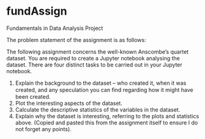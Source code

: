 # fundAssign
Fundamentals in Data Analysis Project

The problem statement of the assignment is as follows:

The following assignment concerns the well-known Anscombe’s quartet dataset. You are required to create a Jupyter notebook analysing the dataset. 
There are four distinct tasks to be carried out in your Jupyter notebook. 
1. Explain the background to the dataset – who created it, when it was created, and any speculation you can ﬁnd regarding how it might have been created. 
2. Plot the interesting aspects of the dataset. 
3. Calculate the descriptive statistics of the variables in the dataset. 
4. Explain why the dataset is interesting, referring to the plots and statistics above.
(Copied and pasted this from the assignment itself to ensure I do not forget any points).
